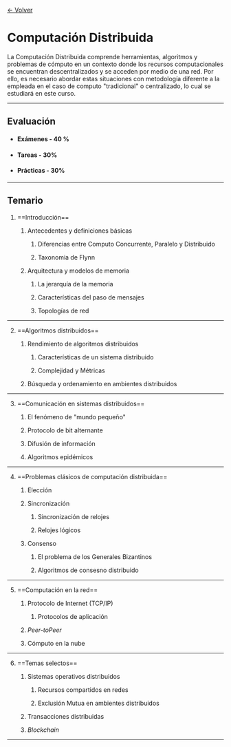 [<- Volver](ComputacionDistribuida.md)
# Computación Distribuida

La Computación Distribuida comprende herramientas, algoritmos y problemas de cómputo en un contexto donde los recursos computacionales se encuentran descentralizados y se acceden por medio de una red.
Por ello, es necesario abordar estas situaciones con metodología diferente a la empleada en el caso de computo "tradicional" o centralizado, lo cual se estudiará en este curso.

---
## Evaluación

- #### Exámenes - 40 %
- #### Tareas - 30%
- #### Prácticas - 30%

---
## Temario

1. ==Introducción==
	1. Antecedentes y definiciones básicas
		1. Diferencias entre Computo Concurrente, Paralelo y Distribuido
		
		2. Taxonomia de Flynn
		
	2. Arquitectura y modelos de memoria
		1. La jerarquía de la memoria
		
		2. Características del paso de mensajes
		
		3. Topologías de red
---	
2. ==Algoritmos distribuidos==
	1. Rendimiento de algoritmos distribuidos
		1. Características de un sistema distribuido
		
		2. Complejidad y Métricas
		
	2. Búsqueda y ordenamiento en ambientes distribuidos
---
3. ==Comunicación en sistemas distribuidos==
	1. El fenómeno de "mundo pequeño"
	
	2. Protocolo de bit alternante
	
	3. Difusión de información
	
	4. Algoritmos epidémicos	
---
4. ==Problemas clásicos de computación distribuida==
	1. Elección
	
	2. Sincronización
		1. Sincronización de relojes
		
		2. Relojes lógicos
		
	3. Consenso
		1. El problema de los Generales Bizantinos
		
		2. Algoritmos de consesno distribuido
---	
5. ==Computación en la red==
	1. Protocolo de Internet (TCP/IP)
		1. Protocolos de aplicación
		
	2. *Peer-toPeer*
	
	3. Cómputo en la nube
---
6. ==Temas selectos==
	1. Sistemas operativos distribuidos
		1. Recursos compartidos en redes
		
		2. Exclusión Mutua en ambientes distribuidos
		
	2. Transacciones distribuidas
	
	3. *Blockchain*
---